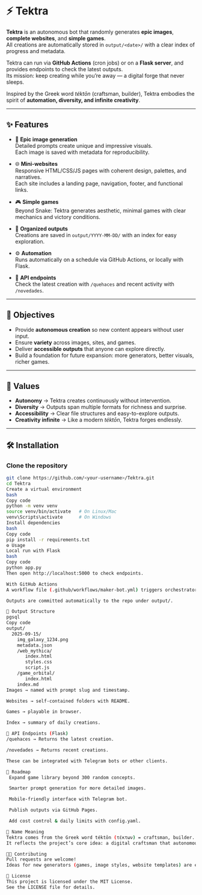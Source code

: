 # ⚡ Tektra

**Tektra** is an autonomous bot that randomly generates **epic images**, **complete websites**, and **simple games**.  
All creations are automatically stored in `output/<date>/` with a clear index of progress and metadata.  

Tektra can run via **GitHub Actions** (cron jobs) or on a **Flask server**, and provides endpoints to check the latest outputs.  
Its mission: keep creating while you’re away — a digital forge that never sleeps.  

Inspired by the Greek word *téktōn* (craftsman, builder), Tektra embodies the spirit of **automation, diversity, and infinite creativity**.  

--- 

## ✨ Features

- 🎨 **Epic image generation**  
  Detailed prompts create unique and impressive visuals.  
  Each image is saved with metadata for reproducibility.

- 🌐 **Mini-websites**  
  Responsive HTML/CSS/JS pages with coherent design, palettes, and narratives.  
  Each site includes a landing page, navigation, footer, and functional links.

- 🎮 **Simple games**  
  Beyond Snake: Tektra generates aesthetic, minimal games with clear mechanics and victory conditions.

- 📂 **Organized outputs**  
  Creations are saved in `output/YYYY-MM-DD/` with an index for easy exploration.

- ⚙️ **Automation**  
  Runs automatically on a schedule via GitHub Actions, or locally with Flask.

- 📡 **API endpoints**  
  Check the latest creation with `/quehaces` and recent activity with `/novedades`.

---

## 🚀 Objectives

- Provide **autonomous creation** so new content appears without user input.  
- Ensure **variety** across images, sites, and games.  
- Deliver **accessible outputs** that anyone can explore directly.  
- Build a foundation for future expansion: more generators, better visuals, richer games.  

---

## 🌱 Values

- **Autonomy** → Tektra creates continuously without intervention.  
- **Diversity** → Outputs span multiple formats for richness and surprise.  
- **Accessibility** → Clear file structures and easy-to-explore outputs.  
- **Creativity infinite** → Like a modern *téktōn*, Tektra forges endlessly.  

---

## 🛠️ Installation

### Clone the repository
```bash
git clone https://github.com/<your-username>/Tektra.git
cd Tektra
Create a virtual environment
bash
Copy code
python -m venv venv
source venv/bin/activate   # On Linux/Mac
venv\Scripts\activate      # On Windows
Install dependencies
bash
Copy code
pip install -r requirements.txt
⚙️ Usage
Local run with Flask
bash
Copy code
python app.py
Then open http://localhost:5000 to check endpoints.

With GitHub Actions
A workflow file (.github/workflows/maker-bot.yml) triggers orchestrator.py periodically.

Outputs are committed automatically to the repo under output/.

📂 Output Structure
pgsql
Copy code
output/
  2025-09-15/
    img_galaxy_1234.png
    metadata.json
    /web_mythica/
       index.html
       styles.css
       script.js
    /game_orbital/
       index.html
    index.md
Images → named with prompt slug and timestamp.

Websites → self-contained folders with README.

Games → playable in browser.

Index → summary of daily creations.

📡 API Endpoints (Flask)
/quehaces → Returns the latest creation.

/novedades → Returns recent creations.

These can be integrated with Telegram bots or other clients.

🤖 Roadmap
 Expand game library beyond 300 random concepts.

 Smarter prompt generation for more detailed images.

 Mobile-friendly interface with Telegram bot.

 Publish outputs via GitHub Pages.

 Add cost control & daily limits with config.yaml.

📜 Name Meaning
Tektra comes from the Greek word téktōn (τέκτων) = craftsman, builder.
It reflects the project’s core idea: a digital craftsman that autonomously forges new works.

🧑‍💻 Contributing
Pull requests are welcome!
Ideas for new generators (games, image styles, website templates) are especially appreciated.

📄 License
This project is licensed under the MIT License.
See the LICENSE file for details.

